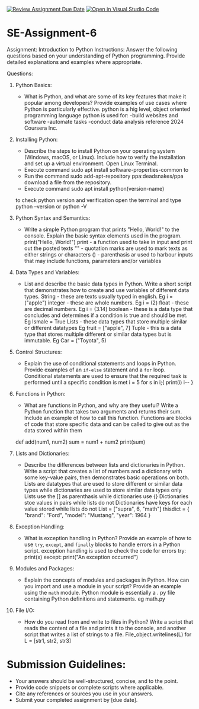 [![Review Assignment Due Date](https://classroom.github.com/assets/deadline-readme-button-24ddc0f5d75046c5622901739e7c5dd533143b0c8e959d652212380cedb1ea36.svg)](https://classroom.github.com/a/WfNmjXUk)
[![Open in Visual Studio Code](https://classroom.github.com/assets/open-in-vscode-718a45dd9cf7e7f842a935f5ebbe5719a5e09af4491e668f4dbf3b35d5cca122.svg)](https://classroom.github.com/online_ide?assignment_repo_id=15240747&assignment_repo_type=AssignmentRepo)
# SE-Assignment-6
 Assignment: Introduction to Python
Instructions:
Answer the following questions based on your understanding of Python programming. Provide detailed explanations and examples where appropriate.

 Questions:

1. Python Basics:
   - What is Python, and what are some of its key features that make it popular among developers? Provide examples of use cases where Python is particularly effective.
   python is a hig level, object oriented programming language
   python is used for: 
                      -build websites and software
                      -automate tasks
                      -conduct data analysis
                      reference 2024 Coursera Inc.
2. Installing Python:
   - Describe the steps to install Python on your operating system (Windows, macOS, or Linux). Include how to verify the installation and set up a virtual environment.
   Open Linux Terminal.
   - Execute command sudo apt install software-properties-common  to
   - Run the command sudo add-apt-repository ppa:deadsnakes/ppa      download a file from the repository.
   - Execute command sudo apt install python(version-name)

   to check python version and verification open the terminal and type python –version or python -V

3. Python Syntax and Semantics:
   - Write a simple Python program that prints "Hello, World!" to the console. Explain the basic syntax elements used in the program.
   print("Hello, World!")
   print - a function used to take in input and print out the posted texts
   "" - quotation marks are used to mark texts as either strings or characters
   () - parenthasis ar used to harbour inputs that may include functions, parameters and/or variables


4. Data Types and Variables:
   - List and describe the basic data types in Python. Write a short script that demonstrates how to create and use variables of different data types.
   String - these are texts usually typed in english. Eg i = ("apple")
   integer - these are whole numbers. Eg i = (2)
   float - these are decimal numbers. Eg i = (3.14)
   boolean - these is a data type that concludes and determines if a condition is true and should be met. Eg Ismale = True
   Lists - these data types that store multiple similar or different datatypes Eg fruit = ["apple", 7]
   Tuple - this is a data type that stores multiple different or similar data types but is immutable. Eg Car = ("Toyota", 5)

5. Control Structures:
   - Explain the use of conditional statements and loops in Python. Provide examples of an `if-else` statement and a `for` loop.
     Conditional statements are used to ensure that the required task is performed until a specific condition is met
     i = 5
     for s in i;{
      print(i)
      i--
     }

6. Functions in Python:
   - What are functions in Python, and why are they useful? Write a Python function that takes two arguments and returns their sum. Include an example of how to call this function.
   Functions are blocks of code that store specific data and can be called to give out as the data stored within them

   def add(num1, num2)
     sum = num1 + num2
     print(sum)

7. Lists and Dictionaries:
   - Describe the differences between lists and dictionaries in Python. Write a script that creates a list of numbers and a dictionary with some key-value pairs, then demonstrates basic operations on both.
   Lists are datatypes that are used to store different or similar data types while dictionaries are used to store similar data types only
   Lists use the [] as parenthasis while dictionaries use {}
   Dictionaries stoe values in pairs while lists do not
   Dictionaries have keys for each value stored while lists do not
   List = ["supra", 6, "math"]
   thisdict = {
  "brand": "Ford",
  "model": "Mustang",
  "year": 1964
}

8. Exception Handling:
   - What is exception handling in Python? Provide an example of how to use `try`, `except`, and `finally` blocks to handle errors in a Python script.
   exception handling is used to check the code for errors
   try:
  print(x)
  except:
  print("An exception occurred")

9. Modules and Packages:
   - Explain the concepts of modules and packages in Python. How can you import and use a module in your script? Provide an example using the `math` module.
    Python module is essentially a . py file containing Python definitions and statements.
   eg math.py

10. File I/O:
    - How do you read from and write to files in Python? Write a script that reads the content of a file and prints it to the console, and another script that writes a list of strings to a file.
    File_object.writelines(L) for L = [str1, str2, str3]

# Submission Guidelines:
- Your answers should be well-structured, concise, and to the point.
- Provide code snippets or complete scripts where applicable.
- Cite any references or sources you use in your answers.
- Submit your completed assignment by [due date].


